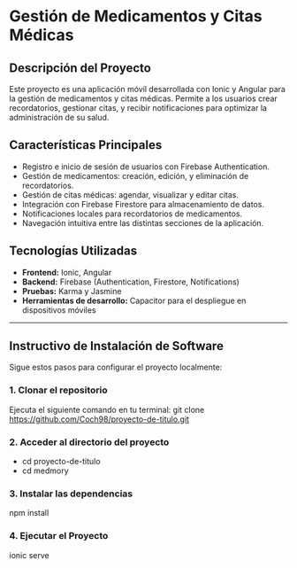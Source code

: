 # **Gestión de Medicamentos y Citas Médicas**

## **Descripción del Proyecto**
Este proyecto es una aplicación móvil desarrollada con Ionic y Angular para la gestión de medicamentos y citas médicas. Permite a los usuarios crear recordatorios, gestionar citas, y recibir notificaciones para optimizar la administración de su salud.

## **Características Principales**
- Registro e inicio de sesión de usuarios con Firebase Authentication.
- Gestión de medicamentos: creación, edición, y eliminación de recordatorios.
- Gestión de citas médicas: agendar, visualizar y editar citas.
- Integración con Firebase Firestore para almacenamiento de datos.
- Notificaciones locales para recordatorios de medicamentos.
- Navegación intuitiva entre las distintas secciones de la aplicación.

## **Tecnologías Utilizadas**
- **Frontend:** Ionic, Angular
- **Backend:** Firebase (Authentication, Firestore, Notifications)
- **Pruebas:** Karma y Jasmine
- **Herramientas de desarrollo:** Capacitor para el despliegue en dispositivos móviles

---

## **Instructivo de Instalación de Software**

Sigue estos pasos para configurar el proyecto localmente:

### **1. Clonar el repositorio**
Ejecuta el siguiente comando en tu terminal:
git clone https://github.com/Coch98/proyecto-de-titulo.git

### **2. Acceder al directorio del proyecto**
- cd proyecto-de-titulo
- cd medmory

### **3. Instalar las dependencias**
npm install

### **4. Ejecutar el Proyecto**
ionic serve
